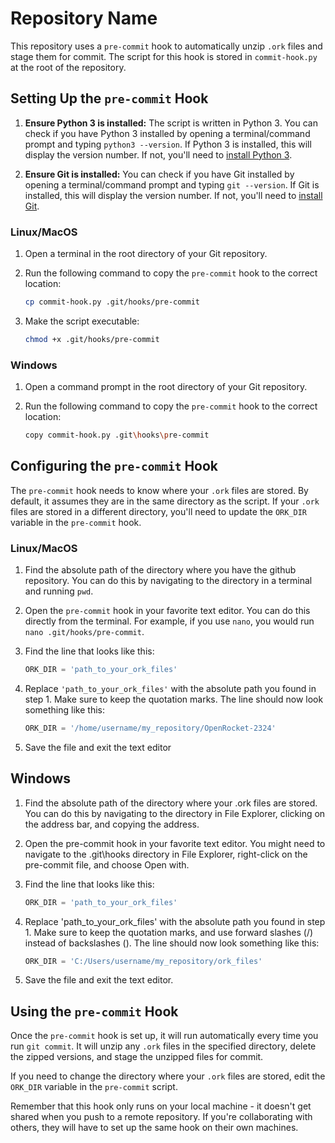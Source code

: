 # Repository Name

This repository uses a `pre-commit` hook to automatically unzip `.ork` files and stage them for commit. The script for this hook is stored in `commit-hook.py` at the root of the repository.

## Setting Up the `pre-commit` Hook

1. **Ensure Python 3 is installed:** The script is written in Python 3. You can check if you have Python 3 installed by opening a terminal/command prompt and typing `python3 --version`. If Python 3 is installed, this will display the version number. If not, you'll need to [install Python 3](https://www.python.org/downloads/).

2. **Ensure Git is installed:** You can check if you have Git installed by opening a terminal/command prompt and typing `git --version`. If Git is installed, this will display the version number. If not, you'll need to [install Git](https://git-scm.com/downloads).

### Linux/MacOS

1. Open a terminal in the root directory of your Git repository.

2. Run the following command to copy the `pre-commit` hook to the correct location:

    ```bash
    cp commit-hook.py .git/hooks/pre-commit
    ```
3. Make the script executable:
    
    ```bash
    chmod +x .git/hooks/pre-commit
    ```

### Windows

1. Open a command prompt in the root directory of your Git repository.

2. Run the following command to copy the `pre-commit` hook to the correct location:
    ```bash
    copy commit-hook.py .git\hooks\pre-commit
    ```
    
## Configuring the `pre-commit` Hook

The `pre-commit` hook needs to know where your `.ork` files are stored. By default, it assumes they are in the same directory as the script. If your `.ork` files are stored in a different directory, you'll need to update the `ORK_DIR` variable in the `pre-commit` hook.

### Linux/MacOS

1. Find the absolute path of the directory where you have the github repository. You can do this by navigating to the directory in a terminal and running `pwd`.

2. Open the `pre-commit` hook in your favorite text editor. You can do this directly from the terminal. For example, if you use `nano`, you would run `nano .git/hooks/pre-commit`.

3. Find the line that looks like this:

    ```python
    ORK_DIR = 'path_to_your_ork_files'
    ```
4. Replace `'path_to_your_ork_files'` with the absolute path you found in step 1. Make sure to keep the quotation marks. The line should now look something like this:
    ```python
    ORK_DIR = '/home/username/my_repository/OpenRocket-2324'
    ```
5. Save the file and exit the text editor


## Windows

1. Find the absolute path of the directory where your .ork files are stored. You can do this by navigating to the directory in File Explorer, clicking on the address bar, and copying the address.

2. Open the pre-commit hook in your favorite text editor. You might need to navigate to the .git\hooks directory in File Explorer, right-click on the pre-commit file, and choose Open with.

3. Find the line that looks like this:

    ```python
    ORK_DIR = 'path_to_your_ork_files'
    ```

4. Replace 'path_to_your_ork_files' with the absolute path you found in step 1. Make sure to keep the quotation marks, and use forward slashes (/) instead of backslashes (\). The line should now look something like this:

    ```python
    ORK_DIR = 'C:/Users/username/my_repository/ork_files'
    ```

5. Save the file and exit the text editor.


## Using the `pre-commit` Hook

Once the `pre-commit` hook is set up, it will run automatically every time you run `git commit`. It will unzip any `.ork` files in the specified directory, delete the zipped versions, and stage the unzipped files for commit.

If you need to change the directory where your `.ork` files are stored, edit the `ORK_DIR` variable in the `pre-commit` script.

Remember that this hook only runs on your local machine - it doesn't get shared when you push to a remote repository. If you're collaborating with others, they will have to set up the same hook on their own machines.
